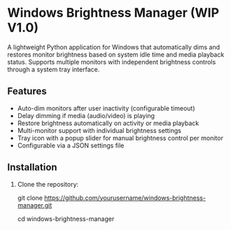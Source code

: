 # Windows Brightness Manager (WIP V1.0)

A lightweight Python application for Windows that automatically dims and restores monitor brightness based on system idle time and media playback status. Supports multiple monitors with independent brightness controls through a system tray interface.

## Features

- Auto-dim monitors after user inactivity (configurable timeout)
- Delay dimming if media (audio/video) is playing
- Restore brightness automatically on activity or media playback
- Multi-monitor support with individual brightness settings
- Tray icon with a popup slider for manual brightness control per monitor
- Configurable via a JSON settings file

## Installation

1. Clone the repository:

   git clone https://github.com/yourusername/windows-brightness-manager.git

   cd windows-brightness-manager
